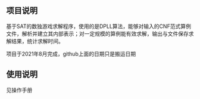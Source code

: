 ## 项目说明

基于SAT的数独游戏求解程序，使用的是DPLL算法，能够对输入的CNF范式算例文件，解析并建立其内部表示；对一定规模的算例能有效求解，输出与文件保存求解结果，统计求解时间。

项目于2021年8月完成，github上面的日期只是搬运日期

## 使用说明

见操作手册